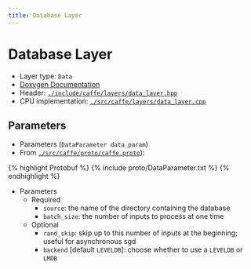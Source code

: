 ```yaml
---
title: Database Layer
---
```


# Database Layer

* Layer type: `Data`
* [Doxygen Documentation](http://caffe.berkeleyvision.org/doxygen/classcaffe_1_1DataLayer.md)
* Header: [`./include/caffe/layers/data_layer.hpp`](https://github.com/BVLC/caffe/blob/master/include/caffe/layers/data_layer.hpp)
* CPU implementation: [`./src/caffe/layers/data_layer.cpp`](https://github.com/BVLC/caffe/blob/master/src/caffe/layers/data_layer.cpp)


## Parameters

* Parameters (`DataParameter data_param`)
* From [`./src/caffe/proto/caffe.proto`](https://github.com/BVLC/caffe/blob/master/src/caffe/proto/caffe.proto)):

{% highlight Protobuf %}
{% include proto/DataParameter.txt %}
{% endhighlight %}

* Parameters
    - Required
        - `source`: the name of the directory containing the database
        - `batch_size`: the number of inputs to process at one time
    - Optional
        - `rand_skip`: skip up to this number of inputs at the beginning; useful for asynchronous sgd
        - `backend` [default `LEVELDB`]: choose whether to use a `LEVELDB` or `LMDB`

